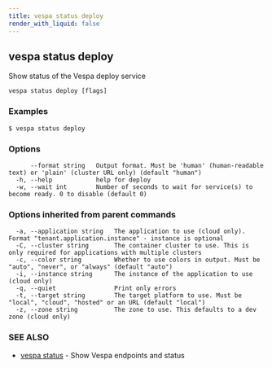 ```yaml
---
title: vespa status deploy
render_with_liquid: false
---
```


## vespa status deploy

Show status of the Vespa deploy service

```
vespa status deploy [flags]
```

### Examples

```
$ vespa status deploy
```

### Options

```
      --format string   Output format. Must be 'human' (human-readable text) or 'plain' (cluster URL only) (default "human")
  -h, --help            help for deploy
  -w, --wait int        Number of seconds to wait for service(s) to become ready. 0 to disable (default 0)
```

### Options inherited from parent commands

```
  -a, --application string   The application to use (cloud only). Format "tenant.application.instance" - instance is optional
  -C, --cluster string       The container cluster to use. This is only required for applications with multiple clusters
  -c, --color string         Whether to use colors in output. Must be "auto", "never", or "always" (default "auto")
  -i, --instance string      The instance of the application to use (cloud only)
  -q, --quiet                Print only errors
  -t, --target string        The target platform to use. Must be "local", "cloud", "hosted" or an URL (default "local")
  -z, --zone string          The zone to use. This defaults to a dev zone (cloud only)
```

### SEE ALSO

* [vespa status](vespa_status.html)	 - Show Vespa endpoints and status

